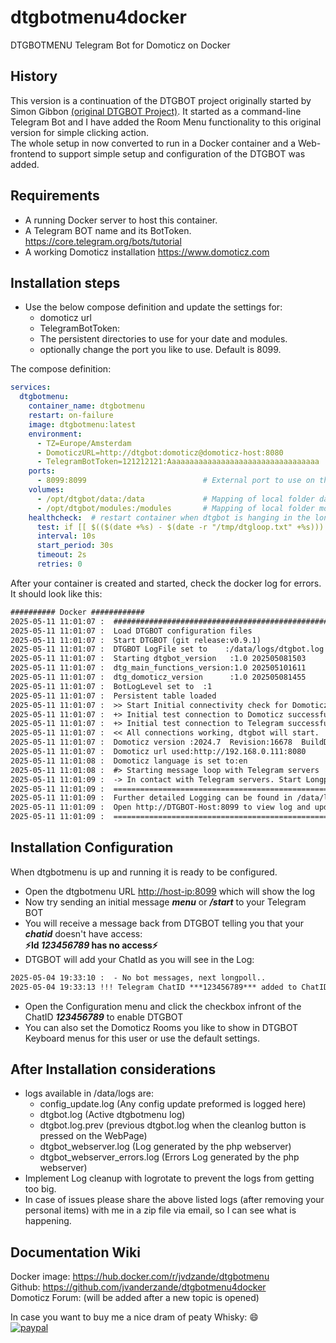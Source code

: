 # dtgbotmenu4docker

DTGBOTMENU Telegram Bot for Domoticz on Docker

## History

This version is a continuation of the DTGBOT project originally started by Simon Gibbon [(original DTGBOT Project)](https://github.com/steps39/dtgbot).
It started as a command-line Telegram Bot and I have added the Room Menu functionality to this original version for simple clicking action.  
The whole setup in now converted to run in a Docker container and a Web-frontend to support simple setup and configuration of the DTGBOT was added.

## Requirements

- A running Docker server to host this container.
- A Telegram BOT name and its BotToken. https://core.telegram.org/bots/tutorial
- A working Domoticz installation  https://www.domoticz.com

## Installation steps

- Use the below compose definition and update the settings for:
  - domoticz url
  - TelegramBotToken:
  - The persistent directories to use for your date and modules.
  - optionally change the port you like to use. Default is 8099.

The compose definition:

```yaml
services:
  dtgbotmenu:
    container_name: dtgbotmenu
    restart: on-failure
    image: dtgbotmenu:latest
    environment:
      - TZ=Europe/Amsterdam                                            # Timezone setting
      - DomoticzURL=http://dtgbot:domoticz@domoticz-host:8080          # your domoticz url
      - TelegramBotToken=121212121:Aaaaaaaaaaaaaaaaaaaaaaaaaaaaaaaaaa  # your bottoken
    ports:
      - 8099:8099                          # External port to use on the host. default 8099
    volumes:
      - /opt/dtgbot/data:/data             # Mapping of local folder data    to /opt/dtgbot/data
      - /opt/dtgbot/modules:/modules       # Mapping of local folder modules to /opt/dtgbot/modules
    healthcheck:  # restart container when dtgbot is hanging in the longpoll
      test: if [[ $(($(date +%s) - $(date -r "/tmp/dtgloop.txt" +%s))) -gt 40 ]]; then echo 0; pkill -f dtgbot__main.lua; exit 1; else echo "Ok"; fi
      interval: 10s
      start_period: 30s
      timeout: 2s
      retries: 0
```

After your container is created and started, check the docker log for errors.
It should look like this:

  ``` txt
########## Docker ############
2025-05-11 11:01:07 :  ####################################################################################
2025-05-11 11:01:07 :  Load DTGBOT configuration files
2025-05-11 11:01:07 :  Start DTGBOT (git release:v0.9.1)
2025-05-11 11:01:07 :  DTGBOT LogFile set to    :/data/logs/dtgbot.log
2025-05-11 11:01:07 :  Starting dtgbot_version   :1.0 202505081503
2025-05-11 11:01:07 :  dtg_main_functions_version:1.0 202505101611
2025-05-11 11:01:07 :  dtg_domoticz_version      :1.0 202505081455
2025-05-11 11:01:07 :  BotLogLevel set to  :1
2025-05-11 11:01:07 :  Persistent table loaded
2025-05-11 11:01:07 :  >> Start Initial connectivity check for Domoticz and Telegram ==
2025-05-11 11:01:07 :  +> Initial test connection to Domoticz successfull.
2025-05-11 11:01:07 :  +> Initial test connection to Telegram successfull.
2025-05-11 11:01:07 :  << All connections working, dtgbot will start.
2025-05-11 11:01:07 :  Domoticz version :2024.7  Revision:16678  BuildDate:20240713
2025-05-11 11:01:07 :  Domoticz url used:http://192.168.0.111:8080
2025-05-11 11:01:08 :  Domoticz language is set to:en
2025-05-11 11:01:08 :  #> Starting message loop with Telegram servers
2025-05-11 11:01:09 :  -> In contact with Telegram servers. Start Longpoll loop every 30 seconds.
2025-05-11 11:01:09 :  ===========================================================================
2025-05-11 11:01:09 :  Further detailed Logging can be found in /data/logs/dtgbot.log
2025-05-11 11:01:09 :  Open http://DTGBOT-Host:8099 to view log and update configuration settings.
2025-05-11 11:01:09 :  ===========================================================================
```

## Installation Configuration

When dtgbotmenu is up and running it is ready to be configured.

- Open the dtgbotmenu URL <http://host-ip:8099> which will show the log
- Now try sending an initial message ***menu*** or ***/start*** to your Telegram BOT
- You will receive a message back from DTGBOT telling you that your ***chatid*** doesn't have access:  
    **⚡️Id *123456789* has no access⚡️**
- DTGBOT will add your ChatId as you will see in the Log:

``` txt
2025-05-04 19:33:10 :  - No bot messages, next longpoll..
2025-05-04 19:33:13 !!! Telegram ChatID ***123456789*** added to ChatIDWhiteList. Open Configuration Menu to unblock the account.
```

- Open the Configuration menu and click the checkbox infront of the ChatID ***123456789*** to enable DTGBOT
- You can also set the Domoticz Rooms you like to show in DTGBOT Keyboard menus for this user or use the default settings.

## After Installation considerations

- logs available in /data/logs are:
  - config_update.log  (Any config update preformed is logged here)
  - dtgbot.log (Active dtgbotmenu log)
  - dtgbot.log.prev  (previous dtgbot.log when the cleanlog button is pressed on the WebPage)
  - dtgbot_webserver.log (Log generated by the php webserver)
  - dtgbot_webserver_errors.log (Errors Log generated by the php webserver)
- Implement Log cleanup with logrotate to prevent the logs from getting too big.
- In case of issues please share the above listed logs (after removing your personal items) with me in a zip file via email, so I can see what is happening. 

## Documentation Wiki


Docker image: https://hub.docker.com/r/jvdzande/dtgbotmenu  
Github: https://github.com/jvanderzande/dtgbotmenu4docker  
Domoticz Forum: (will be added after a new topic is opened)

In case you want to buy me a nice dram of peaty Whisky: :smile:  
[![paypal](https://www.paypalobjects.com/en_US/i/btn/btn_donateCC_LG.gif)](https://www.paypal.me/jvdzande)